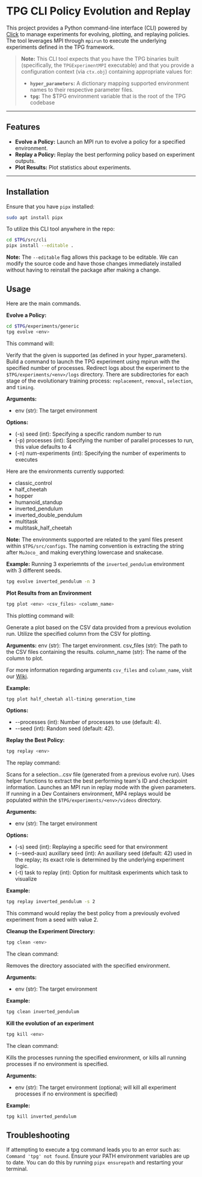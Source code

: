 # TPG CLI Policy Evolution and Replay

This project provides a Python command-line interface (CLI) powered by
[Click](https://click.palletsprojects.com/) to manage experiments for evolving,
plotting, and replaying policies. The tool leverages MPI through `mpirun` to execute
the underlying experiments defined in the TPG framework.

> **Note:** This CLI tool expects that you have the TPG binaries built (specifically,
> the `TPGExperimentMPI` executable) and that you provide a configuration context
> (via `ctx.obj`) containing appropriate values for:
>
> - **`hyper_parameters`:** A dictionary mapping supported environment names to their
>   respective parameter files.
> - **`tpg`:** The $TPG environment variable that is the root of the TPG codebase

---

## Features

- **Evolve a Policy:** Launch an MPI run to evolve a policy for a specified environment.
- **Replay a Policy:** Replay the best performing policy based on experiment outputs.
- **Plot Results:** Plot statistics about experiments.

---

## Installation

Ensure that you have `pipx` installed:

```bash
sudo apt install pipx
```

To utilize this CLI tool anywhere in the repo:

```bash
cd $TPG/src/cli
pipx install --editable .
```

**Note:** The `--editable` flag allows this package to be editable. We can modify the source code and have those changes immediately installed without having to reinstall the package after making a change.

## Usage

Here are the main commands.

**Evolve a Policy:**

```bash
cd $TPG/experiments/generic
tpg evolve <env>
```

This command will:

Verify that the given <env> is supported (as defined in your hyper_parameters).
Build a command to launch the TPG experiment using mpirun with the specified number of processes.
Redirect logs about the experiment to the `$TPG/experiments/<env>/logs` directory. There are subdirectories for each stage of the evolutionary training process: `replacement`, `removal`, `selection`, and `timing`.

**Arguments:**

- env (str): The target environment

**Options:**

- (-s) seed (int): Specifying a specific random number to run
- (-p) processes (int): Specifying the number of parallel processes to run, this value defaults to 4
- (-n) num-experiments (int): Specifying the number of experiments to executes

Here are the environments currently supported:

- classic_control
- half_cheetah
- hopper
- humanoid_standup
- inverted_pendulum
- inverted_double_pendulum
- multitask
- multitask_half_cheetah

**Note:** The environments supported are related to the yaml files present within `$TPG/src/configs`. The naming convention is extracting the string after `MuJoco_` and making everything lowercase and snakecase.

**Example:**
Running 3 experiemnts of the `inverted_pendulum` environment with 3 different seeds.

```bash
tpg evolve inverted_pendulum -n 3
```

**Plot Results from an Environment**

```bash
tpg plot <env> <csv_files> <column_name>
```

This plotting command will:

Generate a plot based on the CSV data provided from a previous evolution run.
Utilize the specified column from the CSV for plotting.

**Arguments:**
env (str): The target environment.
csv_files (str): The path to the CSV files containing the results.
column_name (str): The name of the column to plot.

For more information regarding arguments `csv_files` and `column_name`, visit our [Wiki](https://gitlab.cas.mcmaster.ca/kellys32/tpg/-/wikis/TPG-Generation-Plot-for-CSV-Logging-Files).

**Example:**

```bash
tpg plot half_cheetah all-timing generation_time
```

**Options:**

- --processes (int): Number of processes to use (default: 4).
- --seed (int): Random seed (default: 42).

**Replay the Best Policy:**

```bash
tpg replay <env>
```

The replay command:

Scans for a selection._._.csv file (generated from a previous evolve run).
Uses helper functions to extract the best performing team's ID and checkpoint information.
Launches an MPI run in replay mode with the given parameters. If running in a Dev Containers environment, MP4 replays would be populated within the `$TPG/experiments/<env>/videos` directory.

**Arguments:**

- env (str): The target environment

**Options:**

- (-s) seed (int): Replaying a specific seed for that environment
- (--seed-aux) auxillary seed (int): An auxiliary seed (default: 42) used in the replay; its exact role is determined by the underlying experiment logic.
- (-t) task to replay (int): Option for multitask experiments which task to visualize

**Example:**

```bash
tpg replay inverted_pendulum -s 2
```

This command would replay the best policy from a previously evolved experiment from a seed with value 2.

**Cleanup the Experiment Directory:**

```bash
tpg clean <env>
```

The clean command:

Removes the directory associated with the specified environment.

**Arguments:**

- env (str): The target environment

**Example:**

```bash
tpg clean inverted_pendulum
```

**Kill the evolution of an experiment**

```bash
tpg kill <env>
```

The clean command:

Kills the processes running the specified environment, or kills all running processes if no environment is specified.

**Arguments:**

- env (str): The target environment (optional; will kill all experiment processes if no environment is specified)

**Example:**

```bash
tpg kill inverted_pendulum
```

## Troubleshooting

If attempting to execute a tpg command leads you to an error such as: `Command 'tpg' not found`. Ensure your PATH
environment variables are up to date. You can do this by running `pipx ensurepath` and restarting your terminal.
